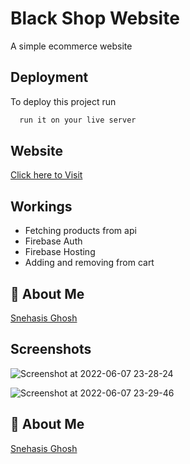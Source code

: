 
# Black Shop Website

A simple ecommerce website 


## Deployment

To deploy this project run

```bash
  run it on your live server
```


## Website

[Click here to Visit](https://e-commerce-947a4.web.app/)



## Workings

- Fetching products from api
- Firebase Auth
- Firebase Hosting
- Adding and removing from cart



## 🚀 About Me
[Snehasis Ghosh](https://github.com/Snehasis4321)

## Screenshots

![Screenshot at 2022-06-07 23-28-24](https://user-images.githubusercontent.com/96995340/172450915-b1f36614-cb17-4081-968b-f433308b04d2.png)


![Screenshot at 2022-06-07 23-29-46](https://user-images.githubusercontent.com/96995340/172451128-01bf033d-5d5a-49c5-97f9-1ca24206bba8.png)





## 🚀 About Me
[Snehasis Ghosh](https://github.com/Snehasis4321/)



